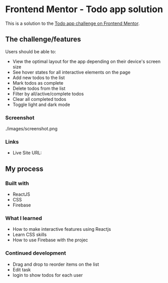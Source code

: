 # Frontend Mentor - Todo app solution

This is a solution to the [Todo app challenge on Frontend Mentor](https://www.frontendmentor.io/challenges/todo-app-Su1_KokOW).

## The challenge/features

Users should be able to:

- View the optimal layout for the app depending on their device's screen size
- See hover states for all interactive elements on the page
- Add new todos to the list
- Mark todos as complete
- Delete todos from the list
- Filter by all/active/complete todos
- Clear all completed todos
- Toggle light and dark mode

### Screenshot
./images/screenshot.png

### Links

- Live Site URL: 

## My process
### Built with

- ReactJS
- CSS
- Firebase

### What I learned

- How to make interactive features using Reactjs
- Learn CSS skills
- How to use Firebase with the projec

### Continued development

- Drag and drop to reorder items on the list
- Edit task
- login to show todos for each user